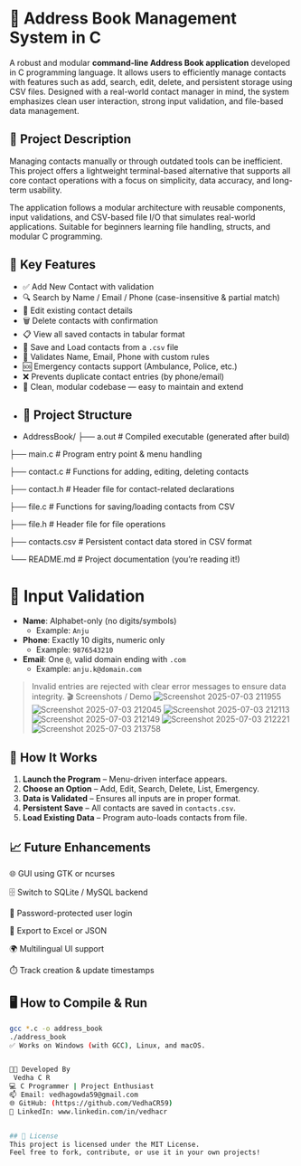 # 📒 Address Book Management System in C
A robust and modular **command-line Address Book application** developed in C programming language. It allows users to efficiently manage contacts with features such as add, search, edit, delete, and persistent storage using CSV files. Designed with a real-world contact manager in mind, the system emphasizes clean user interaction, strong input validation, and file-based data management.
## 🧾 Project Description
Managing contacts manually or through outdated tools can be inefficient. This project offers a lightweight terminal-based alternative that supports all core contact operations with a focus on simplicity, data accuracy, and long-term usability.

The application follows a modular architecture with reusable components, input validations, and CSV-based file I/O that simulates real-world applications. Suitable for beginners learning file handling, structs, and modular C programming.
## 📌 Key Features

- ✅ Add New Contact with validation
- 🔍 Search by Name / Email / Phone (case-insensitive & partial match)
- 📝 Edit existing contact details
- 🗑️ Delete contacts with confirmation
- 📋 View all saved contacts in tabular format
- 📂 Save and Load contacts from a `.csv` file
- 🔐 Validates Name, Email, Phone with custom rules
- 🆘 Emergency contacts support (Ambulance, Police, etc.)
- ❌ Prevents duplicate contact entries (by phone/email)
- 🧼 Clean, modular codebase — easy to maintain and extend
- ## 📂 Project Structure
- AddressBook/
├── a.out # Compiled executable (generated after build)

├── main.c # Program entry point & menu handling

├── contact.c # Functions for adding, editing, deleting contacts

├── contact.h # Header file for contact-related declarations

├── file.c # Functions for saving/loading contacts from CSV

├── file.h # Header file for file operations

├── contacts.csv # Persistent contact data stored in CSV format

└── README.md # Project documentation (you’re reading it!)
# 🔐 Input Validation

- **Name**: Alphabet-only (no digits/symbols)
  - Example: `Anju`
- **Phone**: Exactly 10 digits, numeric only
  - Example: `9876543210`
- **Email**: One `@`, valid domain ending with `.com`
  - Example: `anju.k@domain.com`

> Invalid entries are rejected with clear error messages to ensure data integrity.
🎬 Screenshots / Demo
![Screenshot 2025-07-03 211955](https://github.com/user-attachments/assets/e225d319-5e59-4b40-8734-4eb47f1c6bd2)
![Screenshot 2025-07-03 212045](https://github.com/user-attachments/assets/dd01eb1c-a95d-4550-ba4e-9dcec021dab7)
![Screenshot 2025-07-03 212113](https://github.com/user-attachments/assets/b9edf2c8-acce-499f-bfa9-1226feb87d39)
![Screenshot 2025-07-03 212149](https://github.com/user-attachments/assets/3f802f16-93f5-46cf-b9c2-665c7135fe3a)
![Screenshot 2025-07-03 212221](https://github.com/user-attachments/assets/1d59b1a3-55ca-4ba1-89c5-23ff12426797)
![Screenshot 2025-07-03 213758](https://github.com/user-attachments/assets/53b03b5b-2fee-4a0c-9975-bc41cc776671)
## 🧠 How It Works

1. **Launch the Program** – Menu-driven interface appears.
2. **Choose an Option** – Add, Edit, Search, Delete, List, Emergency.
3. **Data is Validated** – Ensures all inputs are in proper format.
4. **Persistent Save** – All contacts are saved in `contacts.csv`.
5. **Load Existing Data** – Program auto-loads contacts from file.
## 📈 Future Enhancements
🌐 GUI using GTK or ncurses

🗄️ Switch to SQLite / MySQL backend

🔐 Password-protected user login

🧾 Export to Excel or JSON

🌍 Multilingual UI support

⏱️ Track creation & update timestamps

## 🖥️ How to Compile & Run
```bash
gcc *.c -o address_book 
./address_book
✅ Works on Windows (with GCC), Linux, and macOS.


👨‍💻 Developed By
 Vedha C R
💻 C Programmer | Project Enthusiast
📫 Email: vedhagowda59@gmail.com
🌐 GitHub: (https://github.com/VedhaCR59)
🔗 LinkedIn: www.linkedin.com/in/vedhacr


## 📄 License
This project is licensed under the MIT License.
Feel free to fork, contribute, or use it in your own projects!
